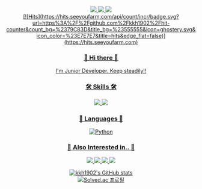 

<div align = "center">
<a href="https://kkh1902.tistory.com/"><img src="https://img.shields.io/badge/DevBlog-6799FF?style=flat-square&logo=Micro.blog&logoColor=white"/> <a href="https://www.notion.so/https://www.notion.so/d9fd6d557b5c4840866b517a860dce03"><img src="https://img.shields.io/badge/Notion-000000?style=flat-square&logo=Notion&logoColor=white"/> <a href="mailto:hunjyhunji@gmail.com"> <img src="https://img.shields.io/badge/Gmail-D44638?style=flat-square&logo=Gmail&logoColor=white"/></br>
[![Hits](https://hits.seeyoufarm.com/api/count/incr/badge.svg?url=https%3A%2F%2Fgithub.com%2Fkkh1902%2Fhit-counter&count_bg=%2379C83D&title_bg=%23555555&icon=ghostery.svg&icon_color=%23E7E7E7&title=hits&edge_flat=false)](https://hits.seeyoufarm.com)
              

### 👋 Hi there 👋
I'm Junior Developer. Keep steadily!!

### 🛠 Skills 🛠
<img src="https://img.shields.io/badge/Android-3DDC84?style=flat-square&logo=Android&logoColor=white"/> 
<img src="https://img.shields.io/badge/MySQL-4479A1?style=flat-square&logo=MySQL&logoColor=white"/></br>

### 📖 Languages 📖
<img alt="Python" src ="https://img.shields.io/badge/Python-3776AB.svg?&style=for-the-badge&logo=Python&logoColor=white"/></br>


### 🤔 Also Interested in.. 🤔
<img src="https://img.shields.io/badge/iOS-000000?style=flat-square&logo=iOS&logoColor=white"/> <img src="https://img.shields.io/badge/Swift-FA7343?style=flat-square&logo=Swift&logoColor=white"/> <img src="https://img.shields.io/badge/Spring-6DB33F?style=flat-square&logo=Spring&logoColor=white"/> <img src="https://img.shields.io/badge/Backend-6DB33F?style=flat-square&logoColor=white"/>

![kkh1902's GitHub stats](https://github-readme-stats.vercel.app/api?username=kkh1902&show_icons=true&theme=radical)</br>
[![Solved.ac
프로필](http://mazassumnida.wtf/api/v2/generate_badge?boj=kkh1902)](https://solved.ac/kkh1902)
</div> 





<!--
**kkh1902/kkh1902** is a ✨ _special_ ✨ repository because its `README.md` (this file) appears on your GitHub profile.

Here are some ideas to get you started:

- 🔭 I’m currently working on ...
- 🌱 I’m currently learning ...
- 👯 I’m looking to collaborate on ...
- 🤔 I’m looking for help with ...
- 💬 Ask me about ...
- 📫 How to reach me: ...
- 😄 Pronouns: ...
- ⚡ Fun fact: ...
-->
